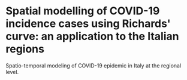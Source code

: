 # Spatial modelling of COVID-19 incidence cases using Richards' curve: an application to the Italian regions
Spatio-temporal modeling of COVID-19 epidemic in Italy at the regional level.
